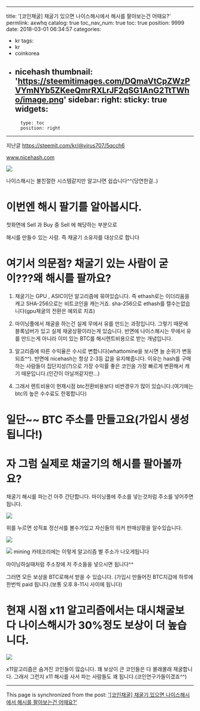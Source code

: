 
---
title: '[코인채굴] 채굴기 있으면 나이스해시에서 해시를 팔아보는건 어때요?'
permlink: axwhq
catalog: true
toc_nav_num: true
toc: true
position: 9999
date: 2018-03-01 06:34:57
categories:
- kr
tags:
- kr
- coinkorea
- nicehash
thumbnail: 'https://steemitimages.com/DQmaVtCpZWzPVYmNYb5ZKeeQmrRXLrJF2qSG1AnG2TtTWho/image.png'
sidebar:
    right:
        sticky: true
widgets:
    -
        type: toc
        position: right
---


지난글 https://steemit.com/kr/@virus707/5qcch6

www.nicehash.com

![](https://steemitimages.com/DQmaVtCpZWzPVYmNYb5ZKeeQmrRXLrJF2qSG1AnG2TtTWho/image.png)

나이스해시는 불친절한 시스템같지만 알고나면 쉽습니다^^(당연한걸..)

# 이번엔 해시 팔기를 알아봅시다.

첫화면에 Sell 과 Buy 중 Sell 에 해당하는 부분으로

해시를 만들수 있는 사람. 즉 채굴기 소유자를 대상으로 합니다

# 여기서 의문점? 채굴기 있는 사람이 굳이???왜 해시를 팔까요?

1. 채굴기는 GPU , ASIC이던 알고리즘에 묶여있습니다. 즉 ethash로는 이더리움을 캐고 SHA-256으로는 비트코인을 캐는거죠.  sha-256으로 ethash를 캘수는없습니다(gpu채굴의 전환은 예외로 치죠)

2. 마이닝풀에서 채굴을 하는건 실제 무에서 유를 만드는 과정입니다. 그렇기 때문에 블록넘버가 있고 실제 채굴상황이라는게 있습니다. 반면에 나이스해시는 무에서 유를 만드는게 아니라 이미 있는 BTC를 해시렌트비용으로 받는 개념입니다.

3. 알고리즘에 따른 수익율은 수시로 변합니다(whattomine을 보시면 늘 순위가 변동되죠^^). 반면에 nicehash는 항상 2-3등 값을 유지해줍니다. 이유는 hash를 구매하는 사람들이 집단지성(?)으로 가장 수익률 좋은 코인을 가장 빠르게 변환해서 캐기 때문입니다.(인간이 아닐꺼같지만...)

4. 그래서 렌트비용이 현재시점 btc전환비용보다 비싼경우가 많이 있습니다.(여기에는 btc의 높은 수수료도 한몫합니다)

# 일단~~ BTC 주소를 만들고요(가입시 생성됩니다!)

# 자 그럼 실제로 채굴기의 해시를 팔아볼까요?

채굴기 해시를 파는건 아주 간단합니다. 마이닝풀에 주소를 넣는것처럼 주소를 넣어주면 됩니다.

![](https://steemitimages.com/DQmSPe4xSp27mpGcK83wSydyPxNp7egcKCNUf6Baad4G4xJ/image.png)

위를 누르면 성적표 정산서를 볼수가있고 자신들의 워커 판매상황을 알수있습니다.

![](https://steemitimages.com/DQmVtCR1iib8mCjtmXPL43RXNJe6va6nH9jQXsKXoGWnYME/image.png)

![](https://steemitimages.com/DQmZ5UMuBu74uLSfttBEiHqjyuAEed3b86VLgQRS15Asjy4/image.png)
mining 카테코리에는 이렇게 알고리즘 별 주소가 나오게됩니다

마이닝하실때처럼 주소창에 저 주소들을 넣으시면 됩니다^^

그러면 모든 보상을 BTC로해서 받을 수 있습니다.
(가입시 만들어진 BTC지갑에 하루에 한번씩 paid 됩니다.(보통 오후 8-11시 사이에 됩니다)



# 현재 시점 x11 알고리즘에서는 대시채굴보다 나이스해시가 30%정도 보상이 더 높습니다. 
![](https://steemitimages.com/DQmT9St28xPhaeoih957DCCQjyHyZPGdP8rzX5FNmUwVvzM/image.png)

x11알고리즘은 숨겨진 코인들이 많습니다. 꽤 보상이 큰 코인들은 다 몰래몰래 채굴합니다.
그래서 그런지 x11 해시를 사서 파는 사람들도 꽤 됩니다.(코인연구가들이겠죠^^)

- - -

This page is synchronized from the post: ['[코인채굴] 채굴기 있으면 나이스해시에서 해시를 팔아보는건 어때요?'](https://steemit.com/@virus707/axwhq)
